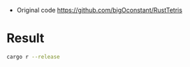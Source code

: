 - Original code https://github.com/bigOconstant/RustTetris

# Result

```bash
cargo r --release
```

